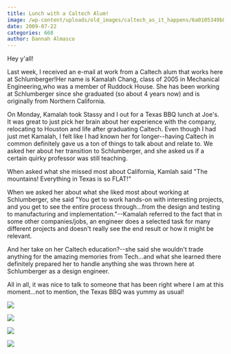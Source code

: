 ```yaml
---
title: Lunch with a Caltech Alum!
image: /wp-content/uploads/old_images/caltech_as_it_happens/6a0105349b8251970b01157223626a970b.jpg
date: 2009-07-22
categories: 668
author: Dannah Almasco
---
```



Hey y'all! 

Last week, I received an e-mail at work from a Caltech alum that works here at Schlumberger!Her name is Kamalah Chang, class of 2005 in Mechanical Engineering,who was a member of Ruddock House. She has been working at Schlumberger since she graduated (so about 4 years now) and is originally from Northern California. 

On Monday, Kamalah took Stassy and I out for a Texas BBQ lunch at Joe's. It was great to just pick her brain about her experience with the company, relocating to Houston and life after graduating Caltech. Even though I had just met Kamalah, I felt like I had known her for longer--having Caltech in common definitely gave us a ton of things to talk about and relate to. We asked her about her transition to Schlumberger, and she asked us if a certain quirky professor was still teaching.

When asked what she missed most about California, Kamlah said "The mountains! Everything in Texas is so FLAT!"

When we asked her about what she liked most about working at Schlumberger, she said "You get to work hands-on with interesting projects, and you get to see the entire process through...from the design and testing to manufacturing and implementation."--Kamalah referred to the fact that in some other companies/jobs, an engineer does a selected task for many different projects and doesn't really see the end result or how it might be relevant.

And her take on her Caltech education?--she said she wouldn't trade anything for the amazing memories from Tech...and what she learned there definitely prepared her to handle anything she was thrown here at Schlumberger as a design engineer. 

All in all, it was nice to talk to someone that has been right where I am at this moment...not to mention, the Texas BBQ was yummy as usual!

![](/old_images/caltech_as_it_happens/6a0105349b8251970b0115722368a0970b.jpg)


![](/old_images/caltech_as_it_happens/6a0105349b8251970b0115712ef549970c.jpg)


![](/old_images/caltech_as_it_happens/6a0105349b8251970b011572236bb1970b.jpg)


![](/old_images/caltech_as_it_happens/6a0105349b8251970b0115712ef81f970c.jpg)
